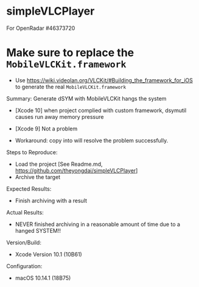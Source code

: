 # simpleVLCPlayer
For OpenRadar #46373720

# Make sure to replace the `MobileVLCKit.framework` 
- Use https://wiki.videolan.org/VLCKit/#Building_the_framework_for_iOS to generate the real `MobileVLCKit.framework`


Summary: Generate dSYM with MobileVLCKit hangs the system
- [Xcode 10] when project complied with custom framework, dsymutil causes run away memory pressure
- [Xcode 9] Not a problem

- Workaround: copy <dsymutil in Xcode9> into <dsymutil in Xcode10> will resolve the problem successfully.



Steps to Reproduce:
- Load the project [See Readme.md, https://github.com/theyongdai/simpleVLCPlayer]
- Archive the target

Expected Results:
- Finish archiving with a result

Actual Results:
- NEVER finished archiving in a reasonable amount of time due to a hanged SYSTEM!!

Version/Build:
- Xcode Version 10.1 (10B61)

Configuration:
- macOS 10.14.1 (18B75)
